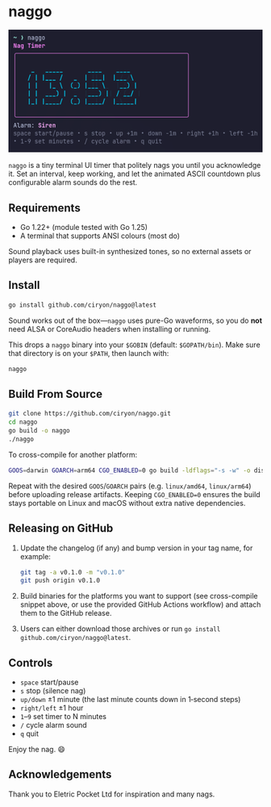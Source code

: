 # naggo

![Nag screenshot](docs/naggo.png)

`naggo` is a tiny terminal UI timer that politely nags you until you acknowledge it. Set an interval, keep working, and let the animated ASCII countdown plus configurable alarm sounds do the rest.

## Requirements

- Go 1.22+ (module tested with Go 1.25)
- A terminal that supports ANSI colours (most do)

Sound playback uses built-in synthesized tones, so no external assets or players are required.

## Install

```bash
go install github.com/ciryon/naggo@latest
```

Sound works out of the box—`naggo` uses pure-Go waveforms, so you do **not** need ALSA or CoreAudio headers when installing or running.

This drops a `naggo` binary into your `$GOBIN` (default: `$GOPATH/bin`). Make sure that directory is on your `$PATH`, then launch with:

```bash
naggo
```

## Build From Source

```bash
git clone https://github.com/ciryon/naggo.git
cd naggo
go build -o naggo
./naggo
```

To cross-compile for another platform:

```bash
GOOS=darwin GOARCH=arm64 CGO_ENABLED=0 go build -ldflags="-s -w" -o dist/naggo-darwin-arm64
```

Repeat with the desired `GOOS`/`GOARCH` pairs (e.g. `linux/amd64`, `linux/arm64`) before uploading release artifacts. Keeping `CGO_ENABLED=0` ensures the build stays portable on Linux and macOS without extra native dependencies.

## Releasing on GitHub

1. Update the changelog (if any) and bump version in your tag name, for example:

   ```bash
   git tag -a v0.1.0 -m "v0.1.0"
   git push origin v0.1.0
   ```

2. Build binaries for the platforms you want to support (see cross-compile snippet above, or use the provided GitHub Actions workflow) and attach them to the GitHub release.
3. Users can either download those archives or run `go install github.com/ciryon/naggo@latest`.

## Controls

- `space` start/pause
- `s` stop (silence nag)
- `up/down` ±1 minute (the last minute counts down in 1‑second steps)
- `right/left` ±1 hour
- `1`–`9` set timer to N minutes
- `/` cycle alarm sound
- `q` quit

Enjoy the nag. 😄

## Acknowledgements

Thank you to Eletric Pocket Ltd for inspiration and many nags.
